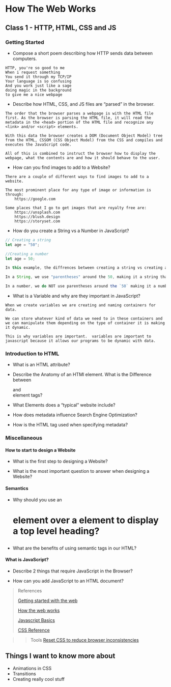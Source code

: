 # How The Web Works

## Class 1 - HTTP, HTML, CSS and JS

### Getting Started

- Compose a short poem describing how HTTP sends data between computers.
```
HTTP, you're so good to me
When i request something
You send it through my TCP/IP
Your language is so confusing
And you work just like a sage
doing magic in the background
to give me a nice webpage
```

- Describe how HTML, CSS, and JS files are “parsed” in the browser.

```
The order that the browser parses a webpage is with the HTML file first. As the browser is parsing the HTML file, it will read the metadata in the <head> portion of the HTML file and recognize any <link> and/or <script> elements. 

With this data the browser creates a DOM (Document Object Model) tree from the HTML, CSSOM (CSS Object Model) from the CSS and compiles and executes the JavaScript code.

All of this is combined to instruct the browser how to display the webpage, what the contents are and how it should behave to the user.

```

- How can you find images to add to a Website?

```
There are a couple of different ways to find images to add to a website. 

The most prominent place for any type of image or information is through:
    https://google.com

Some places that I go to get images that are royalty free are:
    https://unsplash.com
    https://blush.design
    https://storyset.com

```

- How do you create a String vs a Number in JavaScript?
```javascript
// Creating a string
let age = "50";

//Creating a number
let age = 50;

In this example, the diffrences between creating a string vs creating a number is the parentheses around the data we are assigning to the variable. 

In a String, we use "parentheses" around the 50, making it a string that will display "50"

In a number, we do NOT use parentheses around the `50` making it a number that we can perform mathematical operations on.
```

- What is a Variable and why are they important in JavaScript?

```
When we create variables we are creating and naming containers for data. 

We can store whatever kind of data we need to in these containers and we can manipulate them depending on the type of container it is making it dynamic. 

This is why variables are important.  variables are important to javascript because it allows our programs to be dynamic with data. 
```

### Introduction to HTML

- What is an HTML attribute?

- Describe the Anatomy of an HTMl element.
What is the Difference between <article> and <section> element tags?

- What Elements does a “typical” website include?

- How does metadata influence Search Engine Optimization?

- How is the <meta> HTML tag used when specifying metadata?

### Miscellaneous

#### How to start to design a Website

- What is the first step to designing a Website?

- What is the most important question to answer when designing a Website?

#### Semantics

- Why should you use an <h1> element over a <span> element to display a top level heading?

- What are the benefits of using semantic tags in our HTML?

#### What is JavaScript?

- Describe 2 things that require JavaScript in the Browser?

- How can you add JavaScript to an HTML document?
>

>References
>
>[Getting started with the web](https://developer.mozilla.org/en-US/docs/Learn/Getting_started_with_the_web)
>
>[How the web works](https://developer.mozilla.org/en-US/docs/Learn/Getting_started_with_the_web/How_the_Web_works)
>
>[Javascript Basics](https://developer.mozilla.org/en-US/docs/Learn/Getting_started_with_the_web/JavaScript_basics)
>
>[CSS Reference](https://developer.mozilla.org/en-US/docs/Web/CSS/Reference)
>

>>Tools
>>[Reset CSS to reduce browser inconsistencies](https://meyerweb.com/eric/tools/css/reset/)



## Things I want to know more about
- Animations in CSS
- Transitions
- Creating really cool stuff